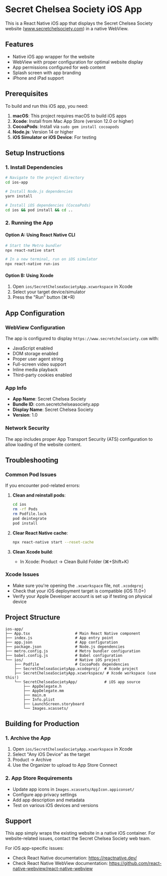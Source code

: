 # Secret Chelsea Society iOS App

This is a React Native iOS app that displays the Secret Chelsea Society website (www.secretchelsociety.com) in a native WebView.

## Features

- Native iOS app wrapper for the website
- WebView with proper configuration for optimal website display
- App permissions configured for web content
- Splash screen with app branding
- iPhone and iPad support

## Prerequisites

To build and run this iOS app, you need:

1. **macOS**: This project requires macOS to build iOS apps
2. **Xcode**: Install from Mac App Store (version 12.0 or higher)
3. **CocoaPods**: Install via `sudo gem install cocoapods`
4. **Node.js**: Version 14 or higher
5. **iOS Simulator or iOS Device**: For testing

## Setup Instructions

### 1. Install Dependencies

```bash
# Navigate to the project directory
cd ios-app

# Install Node.js dependencies
yarn install

# Install iOS dependencies (CocoaPods)
cd ios && pod install && cd ..
```

### 2. Running the App

#### Option A: Using React Native CLI
```bash
# Start the Metro bundler
npx react-native start

# In a new terminal, run on iOS simulator
npx react-native run-ios
```

#### Option B: Using Xcode
1. Open `ios/SecretChelseaSocietyApp.xcworkspace` in Xcode
2. Select your target device/simulator
3. Press the "Run" button (⌘+R)

## App Configuration

### WebView Configuration
The app is configured to display `https://www.secretchelsociety.com` with:
- JavaScript enabled
- DOM storage enabled
- Proper user agent string
- Full-screen video support
- Inline media playback
- Third-party cookies enabled

### App Info
- **App Name**: Secret Chelsea Society
- **Bundle ID**: com.secretchelseasociety.app
- **Display Name**: Secret Chelsea Society
- **Version**: 1.0

### Network Security
The app includes proper App Transport Security (ATS) configuration to allow loading of the website content.

## Troubleshooting

### Common Pod Issues
If you encounter pod-related errors:

1. **Clean and reinstall pods**:
   ```bash
   cd ios
   rm -rf Pods
   rm Podfile.lock
   pod deintegrate
   pod install
   ```

2. **Clear React Native cache**:
   ```bash
   npx react-native start --reset-cache
   ```

3. **Clean Xcode build**:
   - In Xcode: Product → Clean Build Folder (⌘+Shift+K)

### Xcode Issues
- Make sure you're opening the `.xcworkspace` file, not `.xcodeproj`
- Check that your iOS deployment target is compatible (iOS 11.0+)
- Verify your Apple Developer account is set up if testing on physical device

## Project Structure

```
ios-app/
├── App.tsx                    # Main React Native component
├── index.js                   # App entry point
├── app.json                   # App configuration
├── package.json               # Node.js dependencies
├── metro.config.js            # Metro bundler configuration
├── babel.config.js            # Babel configuration
└── ios/                       # Native iOS project
    ├── Podfile                # CocoaPods dependencies
    ├── SecretChelseaSocietyApp.xcodeproj/  # Xcode project
    ├── SecretChelseaSocietyApp.xcworkspace/ # Xcode workspace (use this!)
    └── SecretChelseaSocietyApp/            # iOS app source
        ├── AppDelegate.h
        ├── AppDelegate.mm
        ├── main.m
        ├── Info.plist
        ├── LaunchScreen.storyboard
        └── Images.xcassets/
```

## Building for Production

### 1. Archive the App
1. Open `ios/SecretChelseaSocietyApp.xcworkspace` in Xcode
2. Select "Any iOS Device" as the target
3. Product → Archive
4. Use the Organizer to upload to App Store Connect

### 2. App Store Requirements
- Update app icons in `Images.xcassets/AppIcon.appiconset/`
- Configure app privacy settings
- Add app description and metadata
- Test on various iOS devices and versions

## Support

This app simply wraps the existing website in a native iOS container. For website-related issues, contact the Secret Chelsea Society web team.

For iOS app-specific issues:
- Check React Native documentation: https://reactnative.dev/
- Check React Native WebView documentation: https://github.com/react-native-webview/react-native-webview